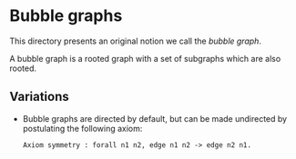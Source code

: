 # Bubble graphs

This directory presents an original notion we call the *bubble graph*.

A bubble graph is a rooted graph with a set of subgraphs which are also rooted.

## Variations

- Bubble graphs are directed by default, but can be made undirected by postulating
  the following axiom:

  ```coq
  Axiom symmetry : forall n1 n2, edge n1 n2 -> edge n2 n1.
  ```
